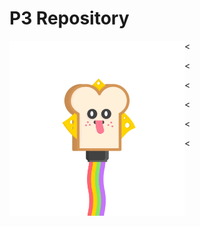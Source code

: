 
# P3 Repository
<img src="source/ok.gif" width="280" align = "left">

<

<

<

<

<

<


 
<!--
 <img src="source/tenor.gif" width="240" align="right"> 
 <img src="source/mario.gif" width="240" align="center"> 
 <img src="source/zero.gif" width="240" align="left"> 
 <img src="source/Salamon2.gif" width="240" align="center"> 
 <img src="source/mega.gif" width="240" align="right">
 <img src="source/heh.gif" width="240" align="left">
 -->
